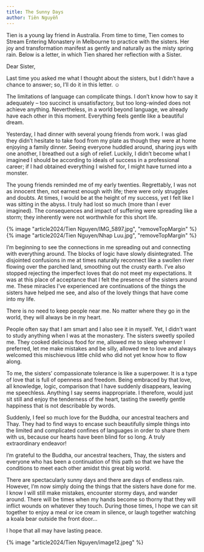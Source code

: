 ```yaml
---
title: The Sunny Days
author: Tiên Nguyễn
---
```


<p class="editors-preface">Tien is a young lay friend in Australia. From time to time, Tien comes to Stream Entering Monastery in Melbourne to practice with the sisters. Her joy and transformation manifest as gently and naturally as the misty spring rain. Below is a letter, in which Tien shared her reflection with a Sister.</p>

Dear Sister,

<!-- {% image "article2024/Tien Nguyen/image0.jpeg" %} -->
<!-- {% image "article2024/Tien Nguyen/image0 copy.jpeg" %} -->

Last time you asked me what I thought about the sisters, but I didn’t have a chance to answer; so, I’ll do it in this letter. ☺

The limitations of language can complicate things. I don’t know how to say it adequately – too succinct is unsatisfactory, but too long-winded does not achieve anything. Nevertheless, in a world beyond language, we already have each other in this moment. Everything feels gentle like a beautiful dream.

Yesterday, I had dinner with several young friends from work. I was glad they didn’t hesitate to take food from my plate as though they were at home enjoying a family dinner. Seeing everyone huddled around, sharing joys with one another, I breathed out a sigh of relief. Luckily, I didn’t become what I imagined I should be according to ideals of success in a professional career; if I had obtained everything I wished for, I might have turned into a monster.

The young friends reminded me of my early twenties. Regrettably, I was not as innocent then, not earnest enough with life; there were only struggles and doubts. At times, I would be at the height of my success, yet I felt like I was sitting in the abyss. I truly had lost so much (more than I ever imagined). The consequences and impact of suffering were spreading like a storm; they inherently were not worthwhile for this short life.

{% image "article2024/Tien Nguyen/IMG_5897.jpg", "removeTopMargin" %}
{% image "article2024/Tien Nguyen/Nhap Luu.jpg", "removeTopMargin" %}

I’m beginning to see the connections in me spreading out and connecting with everything around. The blocks of logic have slowly disintegrated. The disjointed confusions in me at times naturally reconnect like a swollen river flowing over the parched land, smoothing out the crusty earth. I’ve also stopped rejecting the imperfect loves that do not meet my expectations. It was at this place of acceptance that I felt the presence of the sisters around me. These miracles I’ve experienced are continuations of the things the sisters have helped me see, and also of the lovely things that have come into my life.

There is no need to keep people near me. No matter where they go in the world, they will always be in my heart.

People often say that I am smart and I also see it in myself. Yet, I didn’t want to study anything when I was at the monastery. The sisters sweetly spoiled me. They cooked delicious food for me, allowed me to sleep wherever I preferred, let me make mistakes and be silly, allowed me to love and always welcomed this mischievous little child who did not yet know how to flow along.

To me, the sisters’ compassionate tolerance is like a superpower. It is a type of love that is full of openness and freedom. Being embraced by that love, all knowledge, logic, comparison that I have suddenly disappears, leaving me speechless. Anything I say seems inappropriate. I therefore, would just sit still and enjoy the tenderness of the heart, tasting the sweetly gentle happiness that is not describable by words.

Suddenly, I feel so much love for the Buddha, our ancestral teachers and Thay. They had to find ways to encase such beautifully simple things into the limited and complicated confines of languages in order to share them with us, because our hearts have been blind for so long. A truly extraordinary endeavor!

I’m grateful to the Buddha, our ancestral teachers, Thay, the sisters and everyone who has been a continuation of this path so that we have the conditions to meet each other amidst this great big world.

There are spectacularly sunny days and there are days of endless rain. However, I’m now simply doing the things that the sisters have done for me. I know I will still make mistakes, encounter stormy days, and wander around. There will be times when my hands become so thorny that they will inflict wounds on whatever they touch. During those times, I hope we can sit together to enjoy a meal or ice cream in silence, or laugh together watching a koala bear outside the front door…

I hope that all may have lasting peace.

<div class="article-end"></div>

{% image "article2024/Tien Nguyen/image12.jpeg" %}